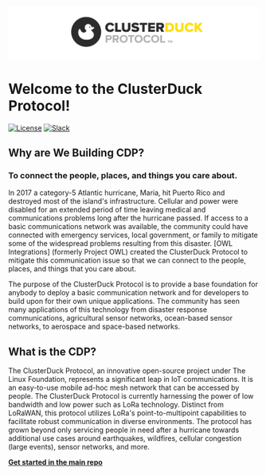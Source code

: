 ![LOGO](docs/assets/images/CDP_LOGO_small.png)
# Welcome to the ClusterDuck Protocol!

[![License](https://img.shields.io/badge/License-Apache2-blue.svg)](https://www.apache.org/licenses/LICENSE-2.0) [![Slack](https://img.shields.io/badge/Join-Slack-blue)](https://www.project-owl.com/slack)

## Why are We Building CDP?

### To connect the people, places, and things you care about.

In 2017 a category-5 Atlantic hurricane, Maria, hit Puerto Rico and destroyed most of the island's infrastructure. Cellular and power were disabled for an extended period of time leaving medical and communications problems long after the hurricane passed. If access to a basic communications network was available, the community could have connected with emergency services, local government, or family to mitigate some of the widespread problems resulting from this disaster. [OWL Integrations] (formerly Project OWL) created the ClusterDuck Protocol to mitigate this communication issue so that we can connect to the people, places, and things that you care about.

The purpose of the ClusterDuck Protocol is to provide a base foundation for anybody to deploy a basic communication network and for developers to build upon for their own unique applications. The community has seen many applications of this technology from disaster response communications, agricultural sensor networks, ocean-based sensor networks, to aerospace and space-based networks.

## What is the CDP?
The ClusterDuck Protocol, an innovative open-source project under The Linux Foundation, represents a significant leap in IoT communications. It is an easy-to-use mobile ad-hoc mesh network that can be accessed by people. The ClusterDuck Protocol is currently harnessing the power of low bandwidth and low power such as LoRa technology. Distinct from LoRaWAN, this protocol utilizes LoRa's point-to-multipoint capabilities to facilitate robust communication in diverse environments. The protocol has grown beyond only servicing people in need after a hurricane towards additional use cases around earthquakes, wildfires, cellular congestion (large events), sensor networks, and more.

**[Get started in the main repo](https://github.com/ClusterDuck-Protocol/firmware)**
